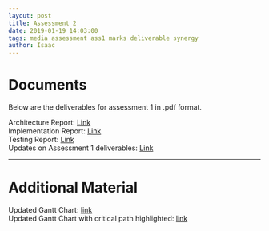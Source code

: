```yaml
---
layout: post
title: Assessment 2
date: 2019-01-19 14:03:00
tags: media assessment ass1 marks deliverable synergy
author: Isaac
---
```


<h1 id="DocTop">Documents</h1>

<p>Below are the deliverables for assessment 1 in .pdf format.</p>

Architecture Report: [Link][1] <br>
Implementation Report: [Link][2] <br>
Testing Report: [Link][3] <br>
Updates on Assessment 1 deliverables: [Link][4] <br>

[1]:{{site.url}}/assets/downloads/Arch2.pdf
[2]:{{site.url}}/assets/downloads/Impl2.pdf
[3]:{{site.url}}/assets/downloads/Test2.pdf
[4]:{{site.url}}/assets/downloads/Updates2.pdf
<hr/>

<h1 id="AdditionalMat">Additional Material</h1>

Updated Gantt Chart: [link][1a] <br>
Updated Gantt Chart with critical path highlighted: [link][2a]

[1a]:{{site.url}}/assets/downloads/UpdatedGanttChart.pdf
[2a]:{{site.url}}/assets/downloads/UpdatedGanttChart-CriticalPath.pdf
